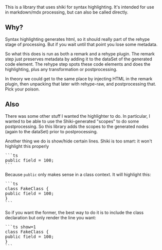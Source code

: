
This is a library that uses shiki for syntax highlighting. It's intended
for use in markdown/mdx processing, but can also be called directly.

## Why?

Syntax highlighting generates html, so it should really part of the rehype 
stage of processing. But if you wait until that point you lose some metadata.

So what this does is run as both a remark and a rehype plugin. The remark step
just preserves metadata by adding it to the dataSet of the generated code 
element. The rehype step spots these code elements and does the highlighting,
plus any transformation or postprocessing.

In theory we could get to the same place by injecting HTML in the remark plugin,
then unpacking that later with rehype-raw, and postprocessing that. Pick your
poison. 

## Also

There was some other stuff I wanted the highlighter to do. In particular,
I wanted to be able to use the Shiki-generated "scopes" to do some 
postprocessing. So this library adds the scopes to the generated nodes (again
to the dataSet) prior to postprocessing. 

Another thing we do is show/hide certain lines. Shiki is too smart: it won't 
highlight this properly

<pre>
```ts
public field = 100;
```
</pre>

Because `public` only makes sense in a class context. It will highlight this:

<pre>
```ts
class FakeClass {
public field = 100;
}
```
</pre>

So if you want the former, the best way to do it is to include the class 
declaration but only render the line you want:

<pre>
```ts show=1
class FakeClass {
public field = 100;
}
```
</pre>




